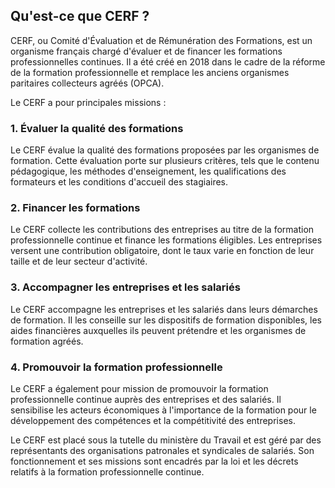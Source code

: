 ## Qu'est-ce que CERF ?

CERF, ou Comité d'Évaluation et de Rémunération des Formations, est un organisme français chargé d'évaluer et de financer les formations professionnelles continues. Il a été créé en 2018 dans le cadre de la réforme de la formation professionnelle et remplace les anciens organismes paritaires collecteurs agréés (OPCA).

Le CERF a pour principales missions :

### 1. Évaluer la qualité des formations

Le CERF évalue la qualité des formations proposées par les organismes de formation. Cette évaluation porte sur plusieurs critères, tels que le contenu pédagogique, les méthodes d'enseignement, les qualifications des formateurs et les conditions d'accueil des stagiaires.

### 2. Financer les formations

Le CERF collecte les contributions des entreprises au titre de la formation professionnelle continue et finance les formations éligibles. Les entreprises versent une contribution obligatoire, dont le taux varie en fonction de leur taille et de leur secteur d'activité.

### 3. Accompagner les entreprises et les salariés

Le CERF accompagne les entreprises et les salariés dans leurs démarches de formation. Il les conseille sur les dispositifs de formation disponibles, les aides financières auxquelles ils peuvent prétendre et les organismes de formation agréés.

### 4. Promouvoir la formation professionnelle

Le CERF a également pour mission de promouvoir la formation professionnelle continue auprès des entreprises et des salariés. Il sensibilise les acteurs économiques à l'importance de la formation pour le développement des compétences et la compétitivité des entreprises.

Le CERF est placé sous la tutelle du ministère du Travail et est géré par des représentants des organisations patronales et syndicales de salariés. Son fonctionnement et ses missions sont encadrés par la loi et les décrets relatifs à la formation professionnelle continue.